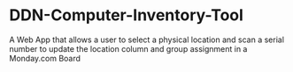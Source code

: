 # DDN-Computer-Inventory-Tool
A Web App that allows a user to select a physical location and scan a serial number to update the location column and group assignment in a Monday.com Board
